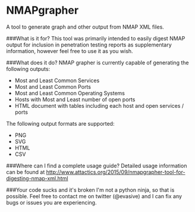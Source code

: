 # NMAPgrapher
A tool to generate graph and other output from NMAP XML files. 

###What is it for?
This tool was primarily intended to easily digest NMAP output for inclusion in penetration testing reports as supplementary information, however feel free to use it as you wish.

###What does it do?
NMAP grapher is currently capable of generating the following outputs:
  - Most and Least Common Services
  - Most and Least Common Ports
  - Most and Least Common Operating Systems
  - Hosts with Most and Least number of open ports
  - HTML document with tables including each host and open services / ports

The following output formats are supported:
  - PNG
  - SVG
  - HTML
  - CSV

###Where can I find a complete usage guide?
Detailed usage information can be found at http://www.attactics.org/2015/09/nmapgrapher-tool-for-digesting-nmap-xml.html

###Your code sucks and it's broken
I'm not a python ninja, so that is possible. Feel free to contact me on twitter (@evasive) and I can fix any bugs or issues you are experiencing.
